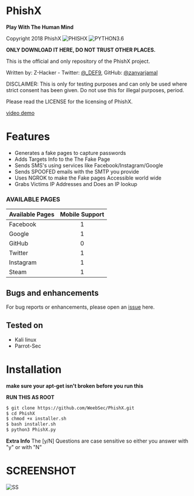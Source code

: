 # PhishX
**Play With The Human Mind**

Copyright 2018 PhishX
![PHISHX](https://img.shields.io/badge/PhishX-v1.0-violet.svg?longCache=true&style=for-the-badge) ![PYTHON3.6](https://img.shields.io/badge/Python-3.6-green.svg?longCache=true&style=for-the-badge)

**ONLY DOWNLOAD IT HERE, DO NOT TRUST OTHER PLACES.**


This is the official and only repository of the PhishX project.

Written by: Z-Hacker - Twitter: [@\_DEF9](https://twitter.com/_DEF9), GitHub: [@zanyarjamal](https://github.com/zanyarjamal)

DISCLAIMER: This is only for testing purposes and can only be used where strict consent has been given. Do not use this for illegal purposes, period.

Please read the LICENSE for the licensing of PhishX. 

[video demo](https://www.youtube.com/watch?v=C_Aa1yCPHF0)


# Features

* Generates a fake pages to capture passwords
* Adds Targets Info to the The Fake Page
* Sends SMS's using services like Facebook/Instagram/Google
* Sends SPOOFED emails with the SMTP you provide
* Uses NGROK to make the Fake pages Accessible world wide
* Grabs Victims IP Addresses and Does an IP lookup




### AVAILABLE PAGES

|Available Pages|Mobile Support|
|:---|:---:|
|Facebook|1|
|Google|1|
|GitHub|0|
|Twitter|1|
|Instagram|1|
|Steam|1|




## Bugs and enhancements

For bug reports or enhancements, please open an [issue](https://github.com/weebsec/PhishX/issues) here.



## Tested on

* Kali linux 
* Parrot-Sec 



# Installation

**make sure your apt-get isn't broken before you run this**

**RUN THIS AS ROOT**
```bash
$ git clone https://github.com/WeebSec/PhishX.git
$ cd PhishX
$ chmod +x installer.sh
$ bash installer.sh
$ python3 PhishX.py
```
**Extra Info**
The [y/N] Questions are case sensitive so either you answer with "y" or with "N"
# SCREENSHOT
![SS](https://raw.githubusercontent.com/WeebSec/PhishX/master/img/Screenshot%20from%202018-09-13%2007-13-00.png)



